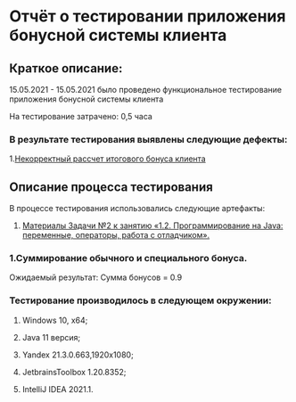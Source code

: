 <h1>Отчёт о тестировании приложения бонусной системы клиента</h1> 

<h2> Краткое описание: </h2>

15.05.2021 - 15.05.2021 было проведено функциональное тестирование приложения бонусной системы клиента

На тестирование затрачено: 0,5 часа

<h3>В результате тестирования выявлены следующие дефекты:</h3> 

1.[Некорректный рассчет итогового бонуса клиента](https://github.com/Perepadin/M3-HW2.2/issues/1)

<h2>Описание процесса тестирования</h2> 

В процессе тестирования использовались следующие артефакты:
1. [Материалы Задачи №2 к занятию «1.2. Программирование на Java: переменные, операторы, работа с отладчиком».]((https://github.com/netology-code/javaqa-homeworks/tree/master/programming))

<h3> 1.Суммирование обычного и специального бонуса. </h3>

  Ожидаемый результат: Сумма бонусов = 0.9

<h3>Тестирование производилось в следующем окружении:</h3>

1. Windows 10, x64;

1. Java 11 версия; 

1. Yandex 21.3.0.663,1920x1080;

1. JetbrainsToolbox 1.20.8352;

1. IntelliJ IDEA 2021.1.
